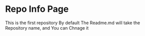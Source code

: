 # Repo Info Page
This is the first repository
By default The Readme.md will take the Repository name, and You can Chnage it
